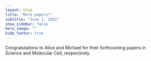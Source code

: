 ```yaml
---
layout: blog
title: "More papers!"
subtitle: "June 1, 2012"
show_sidebar: false
hero_image: ""
hide_footer: true
---
```


Congratulations to Alice and Michael for their forthcoming papers in Science and Molecular Cell, respectively.

